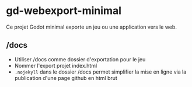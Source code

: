 # gd-webexport-minimal

Ce projet Godot minimal exporte un jeu ou une application vers le web.


## /docs

* Utiliser /docs comme dossier d'exportation pour le jeu
* Nommer l'export projet index.html 
* `.nojekyll` dans le dossier /docs permet simplifier la mise en ligne via la publication d'une page github en html brut

